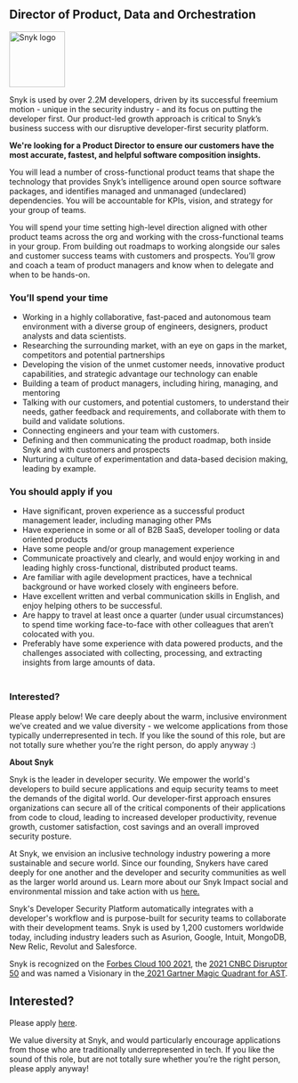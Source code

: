 Director of Product, Data and Orchestration 
---

<img src="https://res.cloudinary.com/snyk/image/upload/v1537345894/press-kit/brand/logo-black.png" width="100" alt="Snyk logo" />

<p><span style="font-weight: 400;">Snyk is used by over 2.2M developers, driven by its successful freemium motion - unique in the security industry - and its focus on putting the developer first. Our product-led growth approach is critical to Snyk’s business success with our disruptive developer-first security platform.</span></p>
<p><strong>We're looking for a Product Director to ensure our customers have the most accurate, fastest, and helpful software composition insights.</strong></p>
<p><span style="font-weight: 400;">You will lead a number of cross-functional product teams that shape the technology that provides Snyk’s intelligence around open source software packages, and identifies managed and unmanaged (undeclared) dependencies. You will be accountable for KPIs, vision, and strategy for your group of teams.&nbsp;</span></p>
<p><span style="font-weight: 400;">You will spend your time setting high-level direction aligned with other product teams across the org and working with the cross-functional teams in your group. From building out roadmaps to working alongside our sales and customer success teams with customers and prospects. You’ll grow and coach a team of product managers and know when to delegate and when to be hands-on.</span></p>
<h3><strong>You’ll spend your time</strong></h3>
<ul>
<li style="font-weight: 400;"><span style="font-weight: 400;">Working in a highly collaborative, fast-paced and autonomous team environment with a diverse group of engineers, designers, product analysts and data scientists.</span></li>
<li style="font-weight: 400;"><span style="font-weight: 400;">Researching the surrounding market, with an eye on gaps in the market, competitors and potential partnerships</span></li>
<li style="font-weight: 400;"><span style="font-weight: 400;">Developing the vision of the unmet customer needs, innovative product capabilities, and strategic advantage our technology can enable&nbsp;</span></li>
<li style="font-weight: 400;"><span style="font-weight: 400;">Building a team of product managers, including hiring, managing, and mentoring</span></li>
<li style="font-weight: 400;"><span style="font-weight: 400;">Talking with our customers, and potential customers, to understand their needs, gather feedback and requirements, and collaborate with them to build and validate solutions.</span></li>
<li style="font-weight: 400;"><span style="font-weight: 400;">Connecting engineers and your team with customers.</span></li>
<li style="font-weight: 400;"><span style="font-weight: 400;">Defining and then communicating the product roadmap, both inside Snyk and with customers and prospects</span></li>
<li style="font-weight: 400;"><span style="font-weight: 400;">Nurturing a culture of experimentation and data-based decision making, leading by example.</span></li>
</ul>
<h3><strong>You should apply if you</strong></h3>
<ul>
<li style="font-weight: 400;"><span style="font-weight: 400;">Have significant, proven experience as a successful product management leader, including managing other PMs</span></li>
<li style="font-weight: 400;"><span style="font-weight: 400;">Have experience in some or all of B2B SaaS, developer tooling or data oriented products</span></li>
<li style="font-weight: 400;"><span style="font-weight: 400;">Have some people and/or group management experience</span></li>
<li style="font-weight: 400;"><span style="font-weight: 400;">Communicate proactively and clearly, and would enjoy working in and leading highly cross-functional, distributed product teams.</span></li>
<li style="font-weight: 400;"><span style="font-weight: 400;">Are familiar with agile development practices, have a technical background or have worked closely with engineers before.</span></li>
<li style="font-weight: 400;"><span style="font-weight: 400;">Have excellent written and verbal communication skills in English, and enjoy helping others to be successful.</span></li>
<li style="font-weight: 400;"><span style="font-weight: 400;">Are happy to travel at least once a quarter (under usual circumstances) to spend time working face-to-face with other colleagues that aren’t colocated with you.</span></li>
<li style="font-weight: 400;"><span style="font-weight: 400;">Preferably have some experience with data powered products, and the challenges associated with collecting, processing, and extracting insights from large amounts of data.</span></li>
</ul>
<h3><strong><br></strong><strong>Interested?</strong></h3>
<p><span style="font-weight: 400;">Please apply below! We care deeply about the warm, inclusive environment we’ve created and we value diversity - we welcome applications from those typically underrepresented in tech. If you like the sound of this role, but are not totally sure whether you’re the right person, do apply anyway :)</span></p><div class="content-conclusion"><p><strong>About Snyk</strong></p>
<p><span style="font-weight: 400;">Snyk is the leader in developer security. We empower the world's developers to build secure applications and equip security teams to meet the demands of the digital world. Our developer-first approach ensures organizations can secure all of the critical components of their applications from code to cloud, leading to increased developer productivity, revenue growth, customer satisfaction, cost savings and an overall improved security posture.&nbsp;</span></p>
<p><span style="font-weight: 400;">At Snyk, we envision an inclusive technology industry powering a more sustainable and secure world.</span> <span style="font-weight: 400;">Since our founding, Snykers have cared deeply for one another and the developer and security communities as well as the larger world around us. Learn more about our Snyk Impact social and environmental mission and take action with us </span><a href="https://snyk.io/about/snyk-impact/"><span style="font-weight: 400;">here.</span></a></p>
<p><span style="font-weight: 400;">Snyk's Developer Security Platform automatically integrates with a developer's workflow and is purpose-built for security teams to collaborate with their development teams. Snyk is used by 1,200 customers worldwide today, including industry leaders such as Asurion, Google, Intuit, MongoDB, New Relic, Revolut and Salesforce.</span></p>
<p><span style="font-weight: 400;">Snyk is recognized on the </span><a href="https://www.forbes.com/cloud100/#6f24b5ba5f94"><span style="font-weight: 400;">Forbes Cloud 100 2021</span></a><span style="font-weight: 400;">, the </span><a href="https://www.cnbc.com/2021/05/25/these-are-the-2021-cnbc-disruptor-50-companies.html"><span style="font-weight: 400;">2021 CNBC Disruptor 50</span></a><span style="font-weight: 400;"> and was named a Visionary in the</span><a href="https://snyk.io/blog/snyk-visionary-2021-gartner-magic-quadrant-for-ast/"><span style="font-weight: 400;"> 2021 Gartner Magic Quadrant for AST</span></a><span style="font-weight: 400;">.</span></p></div>

Interested?
---

Please apply [here](https://boards.greenhouse.io/snyk/jobs/5708435002#app).

We value diversity at Snyk, and would particularly encourage applications from those who are traditionally underrepresented in tech.
If you like the sound of this role, but are not totally sure whether you’re the right person, please apply anyway!
